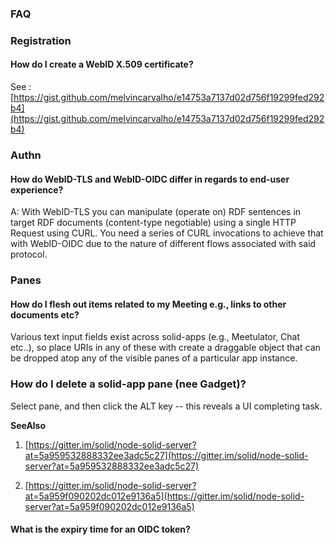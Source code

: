 ### FAQ

### Registration

#### How do I create a WebID X.509 certificate?

See : [https://gist.github.com/melvincarvalho/e14753a7137d02d756f19299fed292b4](https://gist.github.com/melvincarvalho/e14753a7137d02d756f19299fed292b4)

### Authn

#### How do WebID-TLS and WebID-OIDC differ in regards to end-user experience?

A: With WebID-TLS you can manipulate \(operate on\) RDF sentences in target RDF documents \(content-type negotiable\) using a single HTTP Request using CURL. You need a series of CURL invocations to achieve that with WebID-OIDC due to the nature of different flows associated with said protocol.

### Panes

#### How do I flesh out items related to my Meeting e.g., links to other documents etc?

Various text input fields exist across solid-apps \(e.g., Meetulator, Chat etc..\), so place URIs in any of these with create a draggable object that can be dropped atop any of the visible panes of a particular app instance.

### How do I delete a solid-app pane \(nee Gadget\)?

Select pane, and then click the ALT key -- this reveals a UI completing task.

**SeeAlso**

1. [https://gitter.im/solid/node-solid-server?at=5a959532888332ee3adc5c27](https://gitter.im/solid/node-solid-server?at=5a959532888332ee3adc5c27)

2. [https://gitter.im/solid/node-solid-server?at=5a959f090202dc012e9136a5](https://gitter.im/solid/node-solid-server?at=5a959f090202dc012e9136a5)



#### What is the expiry time for an OIDC token?

#### 

